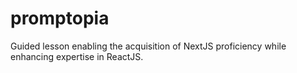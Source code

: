 # promptopia
 Guided lesson enabling the acquisition of NextJS proficiency while enhancing expertise in ReactJS.
